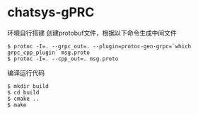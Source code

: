 # chatsys-gPRC
环境自行搭建
创建protobuf文件，根据以下命令生成中间文件
```shell
$ protoc -I=. --grpc_out=. --plugin=protoc-gen-grpc=`which grpc_cpp_plugin` msg.proto
$ protoc -I=. --cpp_out=. msg.proto
```
编译运行代码
```shell
$ mkdir build
$ cd build
$ cmake ..
$ make
```
